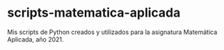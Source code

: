 # scripts-matematica-aplicada
Mis scripts de Python creados y utilizados para la asignatura Matemática Aplicada, año 2021.

